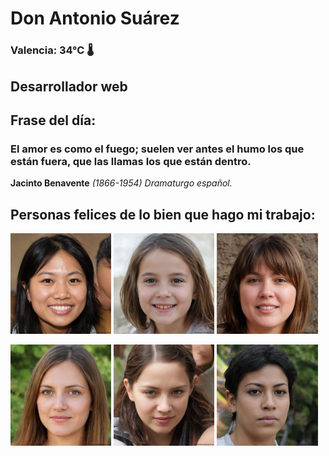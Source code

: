 # Don Antonio Suárez
### Valencia:  34°C 🌡️
## Desarrollador web
## Frase del día:
<!-- START QUOTE -->
### El amor es como el fuego; suelen ver antes el humo los que están fuera, que las llamas los que están dentro.
**Jacinto Benavente** *(1866-1954) Dramaturgo español.*
<!-- END QUOTE -->






## Personas felices de lo bien que hago mi trabajo:

<p float="left">
  <img src="src/image_0.png" width="32%" />
  <img src="src/image_1.png" width="32%" /> 
  <img src="src/image_2.png" width="32%" />
</p>
<p float="left">
  <img src="src/image_3.png" width="32%" />
  <img src="src/image_4.png" width="32%" /> 
  <img src="src/image_5.png" width="32%" />
</p>